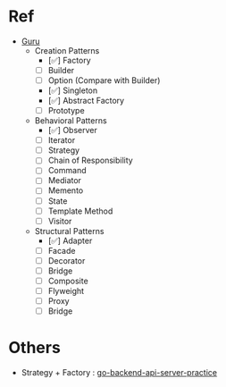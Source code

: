# Ref
- [Guru](https://refactoring.guru/design-patterns/go)
  - Creation Patterns
    - [✅] Factory                  <!-- 1 -->
    - [ ] Builder                  <!-- 2 -->
    - [ ] Option (Compare with Builder)
    - [✅] Singleton                 <!-- 3 -->
    - [✅] Abstract Factory
    - [ ] Prototype
  - Behavioral Patterns
    - [✅] Observer                 <!-- 4 -->
    - [ ] Iterator                 <!-- 5 -->
    - [ ] Strategy                 <!-- 6 -->
    - [ ] Chain of Responsibility
    - [ ] Command
    - [ ] Mediator
    - [ ] Memento
    - [ ] State
    - [ ] Template Method
    - [ ] Visitor
  - Structural Patterns
    - [✅] Adapter                  <!-- 7 -->
    - [ ] Facade                   <!-- 8 -->
    - [ ] Decorator
    - [ ] Bridge
    - [ ] Composite
    - [ ] Flyweight
    - [ ] Proxy
    - [ ] Bridge

# Others
- Strategy + Factory : [go-backend-api-server-practice](https://github.com/lexyu-golang-project-collection/go-project-practices)